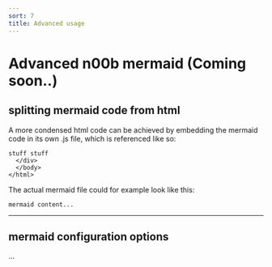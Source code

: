 ```yaml
---
sort: 7
title: Advanced usage
---
```


# Advanced n00b mermaid (Coming soon..)

## splitting mermaid code from html
A more condensed html code can be achieved by embedding the mermaid code in its own .js file, which is referenced like so:

```
stuff stuff
  </div>
  </body>
</html>
```
The actual mermaid file could for example look like this:

```
mermaid content...
```
---

## mermaid configuration options

...
